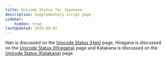 ```yaml
---
title: Unicode Status for Japanese
description: Supplementary script page
sidebar:
    hidden: true
lastUpdated: 2025-09-02
---
```


Han is discussed on the [Unicode Status (Han)](https://scriptsource.org/entry/tsps57x35g) page, Hiragana is discussed on the [Unicode Status (Hiragana)](https://scriptsource.org/entry/ly5dbxtthx) page and Katakana is discussed on the [Unicode Status (Katakana)](https://scriptsource.org/entry/c9ppe854f7) page.

[comment]: # (end of intro)

[comment]: # (start of blocks)



[comment]: # (end of blocks)

[comment]: # (start of chars)



[comment]: # (end of chars)

[comment]: # (start of rest)


